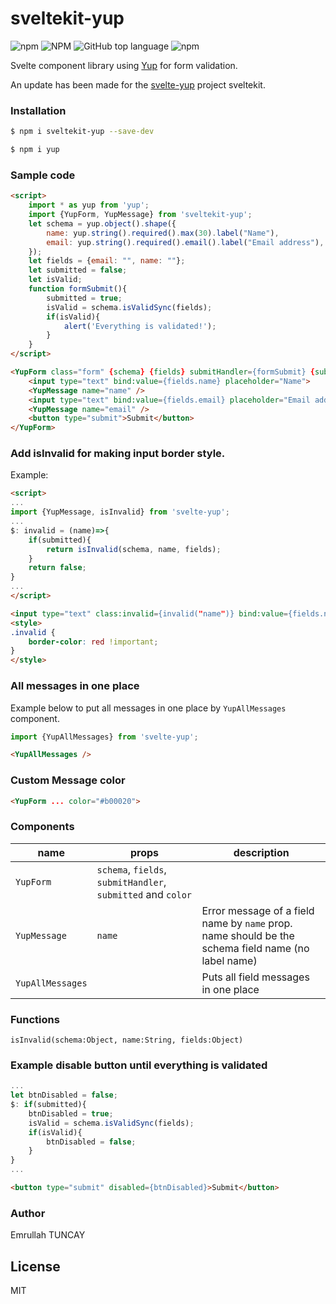 # sveltekit-yup
![npm](https://img.shields.io/npm/v/sveltekit-yup) ![NPM](https://img.shields.io/npm/l/sveltekit-yup) ![GitHub top language](https://img.shields.io/github/languages/top/etuncay/sveltekit-yup) ![npm](https://img.shields.io/npm/dm/sveltekit-yup)


Svelte component library using [Yup](https://www.npmjs.com/package/yup) for form validation.

An update has been made for the [svelte-yup](https://github.com/KamyarLajani/svelte-yup) project sveltekit.



### Installation

```sh
$ npm i sveltekit-yup --save-dev
```
```sh
$ npm i yup
```

### Sample code

```html
<script>
    import * as yup from 'yup';
    import {YupForm, YupMessage} from 'sveltekit-yup';
    let schema = yup.object().shape({
        name: yup.string().required().max(30).label("Name"),
        email: yup.string().required().email().label("Email address"),
    });
    let fields = {email: "", name: ""};
    let submitted = false;
    let isValid;
    function formSubmit(){
        submitted = true;
        isValid = schema.isValidSync(fields);
        if(isValid){
            alert('Everything is validated!');
        }
    }
</script>

<YupForm class="form" {schema} {fields} submitHandler={formSubmit} {submitted}>
    <input type="text" bind:value={fields.name} placeholder="Name">
    <YupMessage name="name" />
    <input type="text" bind:value={fields.email} placeholder="Email address">
    <YupMessage name="email" />
    <button type="submit">Submit</button>
</YupForm>


```
### Add isInvalid for making input border style.
Example:

```html
<script>
...
import {YupMessage, isInvalid} from 'svelte-yup';
...
$: invalid = (name)=>{
    if(submitted){
        return isInvalid(schema, name, fields);
    }
    return false;
}
...
</script>

```

```html
<input type="text" class:invalid={invalid("name")} bind:value={fields.name} placeholder="Name">
<style>
.invalid {
    border-color: red !important;
}
</style>
```
### All messages in one place
Example below to put all messages in one place by `YupAllMessages` component.
```js
import {YupAllMessages} from 'svelte-yup';
```
```html
<YupAllMessages />
```
### Custom Message color
```html
<YupForm ... color="#b00020">
```
### Components

| name | props | description |
| ------ | ------ | ------------- |
| `YupForm` | `schema`, `fields`, `submitHandler`, `submitted` and `color` |  |
| `YupMessage` | `name` | Error message of a field name by `name` prop. name should be the schema field name (no label name)
| `YupAllMessages` |  | Puts all field messages in one place |

### Functions

`isInvalid(schema:Object, name:String, fields:Object)` 

### Example disable button until everything is validated

```js
...
let btnDisabled = false;
$: if(submitted){
    btnDisabled = true;
    isValid = schema.isValidSync(fields);
    if(isValid){
        btnDisabled = false;
    }
}
...
```

```html
<button type="submit" disabled={btnDisabled}>Submit</button>
```

### Author
Emrullah TUNCAY

License
----

MIT
